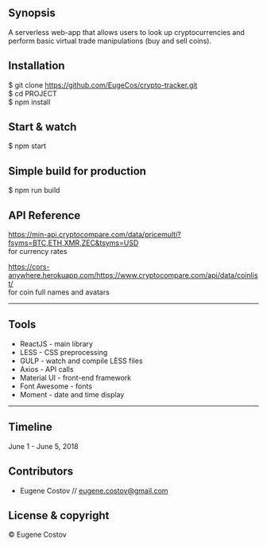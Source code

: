 ## Synopsis

A serverless web-app that allows users to look up cryptocurrencies and perform basic virtual trade manipulations (buy and sell coins).

## Installation

$ git clone https://github.com/EugeCos/crypto-tracker.git <br />
$ cd PROJECT <br />
$ npm install

## Start & watch

$ npm start

## Simple build for production

$ npm run build

## API Reference

https://min-api.cryptocompare.com/data/pricemulti?fsyms=BTC,ETH,XMR,ZEC&tsyms=USD <br />
for currency rates

https://cors-anywhere.herokuapp.com/https://www.cryptocompare.com/api/data/coinlist/ <br />
for coin full names and avatars

---

## Tools

- ReactJS - main library
- LESS - CSS preprocessing
- GULP - watch and compile LESS files
- Axios - API calls
- Material UI - front-end framework
- Font Awesome - fonts
- Moment - date and time display

---

## Timeline

June 1 - June 5, 2018

## Contributors

- Eugene Costov // eugene.costov@gmail.com

## License & copyright

© Eugene Costov
